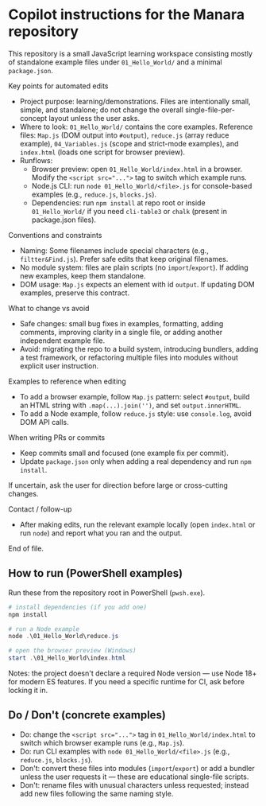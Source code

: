 <!-- .github/copilot-instructions.md - guidance for AI coding agents -->
# Copilot instructions for the Manara repository

This repository is a small JavaScript learning workspace consisting mostly of standalone example files under `01_Hello_World/` and a minimal `package.json`.

Key points for automated edits
- Project purpose: learning/demonstrations. Files are intentionally small, simple, and standalone; do not change the overall single-file-per-concept layout unless the user asks.
- Where to look: `01_Hello_World/` contains the core examples. Reference files: `Map.js` (DOM output into `#output`), `reduce.js` (array reduce example), `04_Variables.js` (scope and strict-mode examples), and `index.html` (loads one script for browser preview).
- Runflows:
  - Browser preview: open `01_Hello_World/index.html` in a browser. Modify the `<script src="...">` tag to switch which example runs.
  - Node.js CLI: run `node 01_Hello_World/<file>.js` for console-based examples (e.g., `reduce.js`, `blocks.js`).
  - Dependencies: run `npm install` at repo root or inside `01_Hello_World/` if you need `cli-table3` or `chalk` (present in package.json files).

Conventions and constraints
- Naming: Some filenames include special characters (e.g., `filtter&Find.js`). Prefer safe edits that keep original filenames.
- No module system: files are plain scripts (no `import`/`export`). If adding new examples, keep them standalone.
- DOM usage: `Map.js` expects an element with id `output`. If updating DOM examples, preserve this contract.

What to change vs avoid
- Safe changes: small bug fixes in examples, formatting, adding comments, improving clarity in a single file, or adding another independent example file.
- Avoid: migrating the repo to a build system, introducing bundlers, adding a test framework, or refactoring multiple files into modules without explicit user instruction.

Examples to reference when editing
- To add a browser example, follow `Map.js` pattern: select `#output`, build an HTML string with `.map(...).join('')`, and set `output.innerHTML`.
- To add a Node example, follow `reduce.js` style: use `console.log`, avoid DOM API calls.

When writing PRs or commits
- Keep commits small and focused (one example fix per commit).
- Update `package.json` only when adding a real dependency and run `npm install`.

If uncertain, ask the user for direction before large or cross-cutting changes.

Contact / follow-up
- After making edits, run the relevant example locally (open `index.html` or run `node`) and report what you ran and the output.

End of file.

## How to run (PowerShell examples)
Run these from the repository root in PowerShell (`pwsh.exe`).

```powershell
# install dependencies (if you add one)
npm install

# run a Node example
node .\01_Hello_World\reduce.js

# open the browser preview (Windows)
start .\01_Hello_World\index.html
```

Notes: the project doesn't declare a required Node version — use Node 18+ for modern ES features. If you need a specific runtime for CI, ask before locking it in.

## Do / Don't (concrete examples)
- Do: change the `<script src="...">` tag in `01_Hello_World/index.html` to switch which browser example runs (e.g., `Map.js`).
- Do: run CLI examples with `node 01_Hello_World/<file>.js` (e.g., `reduce.js`, `blocks.js`).
- Don't: convert these files into modules (`import`/`export`) or add a bundler unless the user requests it — these are educational single-file scripts.
- Don't: rename files with unusual characters unless requested; instead add new files following the same naming style.
